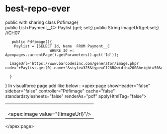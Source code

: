 # best-repo-ever

public with sharing class Pdfimage{   
public List<Payment__C> Paylist {get; set;}
      public String imageUrl{get;set;} //CH07
  
       public Pdfimage(){
        Paylist = [SELECT Id, Name  FROM Payment__C
                        WHERE Id =: Apexpages.currentPage().getParameters().get('Id')];
                       
      imageUrl='https://www.barcodesinc.com/generator/image.php?code='+Paylist.get(0).name+'&style=325&type=C128B&width=200&height=50&xres=1&font=3';
     
      }
        
}
 In visualforce page add like below :
<apex:page showHeader="false" sidebar="false" controller="Pdfimage" cache="false" standardstylesheets="false" renderAs="pdf" applyHtmlTag="false">
    <html>
         <table>
                <tr>
                  <td colspan="8">         
                    <apex:image value="{!imageUrl}"/>
                  </td>
                </tr>
          </table>
      </html>
</apex:page>
